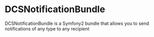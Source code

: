 DCSNotificationBundle
=====================

DCSNotificationBundle is a Symfony2 bundle that allows you to send notifications of any type to any recipient
